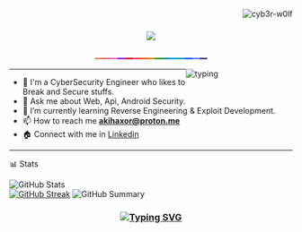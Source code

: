 <p align="right"> <img src="https://komarev.com/ghpvc/?username=cyb3r-w0lf&label=Profile%20views&color=0e75b6&size=24&style=flat" alt="cyb3r-w0lf" /> </p>

<h3 align="center">
  <img src="https://readme-typing-svg.herokuapp.com/?font=Righteous&size=35&center=true&vCenter=true&width=1600&height=70&duration=4000&lines=Hello+There!+I'm+Akilesh+" />
</h3>

<p align="center">
  <img src="https://raw.githubusercontent.com/JaKooLit/Hyprland-Dots/main/assets/latte.png" width="200" />
</p>

<!-- <img align="right" alt="Coding" width="200" src="https://user-images.githubusercontent.com/74038190/212750999-42ff8a64-dad8-4772-9648-849968543991.gif"> -->
<!-- <img align="right" alt="typing" width="300" src="https://media4.giphy.com/media/v1.Y2lkPTc5MGI3NjExN3pwYTd4cTE0NnVrYTR6MG5wMGp2dm1sOHNmb2YxdW82Zm4yanRleiZlcD12MV9pbnRlcm5hbF9naWZfYnlfaWQmY3Q9Zw/iAKXyzgLVtKsU/giphy.gif"> -->
<img align="right" alt="typing" width="190" src="https://media3.giphy.com/media/v1.Y2lkPTc5MGI3NjExbGp6b3dvaWttbHJpNnFweWdiaDZvamhwZGRrcjMxNXllcjgyOXUxdCZlcD12MV9pbnRlcm5hbF9naWZfYnlfaWQmY3Q9Zw/1vlBgKjXEz1jTtsuiH/giphy.gif">

---

- 🔭 I'm a CyberSecurity Engineer who likes to Break and Secure stuffs.
- 💬 Ask me about Web, Api, Android Security. 
- 🌱 I’m currently learning Reverse Engineering & Exploit Development.
- 📫 How to reach me **akihaxor@proton.me**
- 🏠 Connect with me in [Linkedin](https://linkedin.com/in/aki007)
---

📊 Stats

![GitHub Stats](http://github-profile-summary-cards.vercel.app/api/cards/stats?username=cyb3r-w0lf&theme=tokyonight)  
[![GitHub Streak](https://github-readme-streak-stats.herokuapp.com?user=cyb3r-w0lf&theme=tokyonight&hide_border=true&date_format=j%20M%5B%20Y%5D&card_width=480)](https://git.io/streak-stats)
![GitHub Summary](http://github-profile-summary-cards.vercel.app/api/cards/profile-details?username=cyb3r-w0lf&theme=tokyonight)




<h3 align="center">

  [![Typing SVG](https://readme-typing-svg.herokuapp.com?font=Fantasque+Sans+Mono&weight=700&size=24&pause=1000&color=0e75b6&center=true&width=446&lines=Thank+you+for+visiting!+%F0%9F%91%8D)](https://git.io/typing-svg)

</h3>

